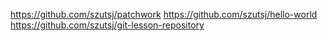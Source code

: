 
https://github.com/szutsj/patchwork
https://github.com/szutsj/hello-world
https://github.com/szutsj/git-lesson-repository
